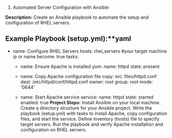 1. Automated Server Configuration with Ansible

**Description:**
Create an Ansible playbook to automate the setup and configuration of RHEL servers.

Example Playbook (setup.yml):**yaml
---
- name: Configure RHEL Servers
  hosts: rhel_servers #your target machine ip or name
  become: true
  tasks:
    - name: Ensure Apache is installed
      yum:
        name: httpd
        state: present

    - name: Copy Apache configuration file
      copy:
        src: files/httpd.conf
        dest: /etc/httpd/conf/httpd.conf
        owner: root
        group: root
        mode: '0644'

    - name: Start Apache service
      service:
        name: httpd
        state: started
        enabled: true
**Project Steps:**
Install Ansible on your local machine.
Create a directory structure for your Ansible project.
Write the playbook (setup.yml) with tasks to install Apache, copy configuration files, and start the service.
Define inventory (hosts) file to specify target servers.
Run the playbook and verify Apache installation and configuration on RHEL servers.
